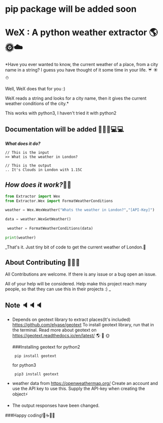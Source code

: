 # pip package will be added soon
# WeX : A python weather extractor :earth_americas::sun_with_face::cloud:

*Have you ever wanted to know, the current weather of a place, from a city name in a string? 
I guess you have thought of it some time in your life. :umbrella: :sunny: :snowman:

Well, WeX does that for you :)

WeX reads a string and looks for a city name, then it gives the current weather conditions of the city.*

This works with python3, I haven't tried it with python2

## Documentation will be added :page_facing_up::bell::book::computer::computer:

**_What does it do?_**
    
    // This is the input
    >> What is the weather in London?
    
    // This is the output
    .. It's Clouds in London with 1.15C

    
**_How does it work?_**:wrench::nut_and_bolt:
-----------------
```python
from Extractor import Wex
from Extractor.Wex import FormatWeatherConditions
            
weather = Wex.WexWeather("Whats the weather in London?","[API-Key]")
            
data = weather.WexGetWeather()
            
 weather = FormatWeatherConditions(data)
            
print(weather)
```
 
_That's it. Just tiny bit of code to get the current weather of London.:memo:

About Contributing  :busts_in_silhouette::speech_balloon::bust_in_silhouette:
--------------------

All Contributions are welcome. If there is any issue or a bug open an issue.

All of your help will be considered. Help make this project reach many people,
so that they can use this in their projects :) _

    
Note :speaker::speaker::speaker:
-----
 * Depends on geotext library to extract places(It's included)  https://github.com/elyase/geotext
   To install geotext library, run that in the terminal.
   Read more about geotext on https://geotext.readthedocs.io/en/latest/ :earth_americas: :palm_tree: :sun_with_face:
   
   ###Installing geotext
   for python2
    ```
     pip install geotext
    ```
          
    for python3
    ```
     pip3 install geotext 
    ```
 
 * weather data from https://openweathermap.org/
   Create an account and use the API key to use this. Supply the API-key when creating the object:zap:
 * The output responses have been changed. 


###Happy coding!:doughnut::coffee::beers::evergreen_tree:







